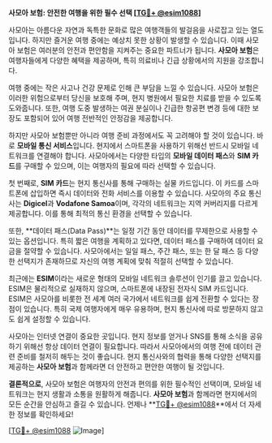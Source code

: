 **사모아 보험: 안전한 여행을 위한 필수 선택 [[TG💪+ @esim1088](https://t.me/s/esim1088)]**

사모아는 아름다운 자연과 독특한 문화로 많은 여행객들의 발걸음을 사로잡고 있는 열도입니다. 하지만 즐거운 여행 중에는 예상치 못한 상황이 발생할 수 있습니다. 이때 사모아 보험은 여러분의 안전과 편안함을 지켜주는 중요한 파트너가 됩니다. **사모아 보험**은 여행자들에게 다양한 혜택을 제공하며, 특히 의료비나 긴급 상황에서의 지원을 강조합니다.

여행 중에는 작은 사고나 건강 문제로 인해 큰 부담을 느낄 수 있습니다. 사모아 보험은 이러한 위험으로부터 당신을 보호해 주며, 현지 병원에서 필요한 치료를 받을 수 있도록 도와줍니다. 또한, 여행 도중 발생하는 여권 분실이나 긴급한 항공편 변경 등에 대한 보장도 포함되어 있어 여행 전반적인 안정감을 제공합니다.

하지만 사모아 보험뿐만 아니라 여행 준비 과정에서도 꼭 고려해야 할 것이 있습니다. 바로 **모바일 통신 서비스**입니다. 현지에서 스마트폰을 사용하기 위해선 반드시 모바일 네트워크를 연결해야 합니다. 사모아에서는 다양한 타입의 **모바일 데이터 패스**와 **SIM 카드**를 구매할 수 있으며, 이는 여행자의 필요에 따라 선택할 수 있습니다.

첫 번째로, **SIM 카드**는 현지 통신사를 통해 구매하는 실물 카드입니다. 이 카드를 스마트폰에 삽입하면 즉시 데이터와 전화 서비스를 이용할 수 있습니다. 사모아의 주요 통신사는 **Digicel**과 **Vodafone Samoa**이며, 각각의 네트워크는 지역 커버리지를 다르게 제공합니다. 이를 통해 최적의 통신 환경을 선택할 수 있습니다.

또한, **데이터 패스(Data Pass)**는 일정 기간 동안 데이터를 무제한으로 사용할 수 있는 옵션입니다. 특히 짧은 여행을 계획하고 있다면, 데이터 패스를 구매하여 데이터 요금을 절약할 수 있습니다. 사모아에서는 일일 패스, 주간 패스, 또는 한 달 패스 등 다양한 선택지가 존재하므로 자신의 여행 계획에 맞춰 적절히 선택할 수 있습니다.

최근에는 **ESIM**이라는 새로운 형태의 모바일 네트워크 솔루션이 인기를 끌고 있습니다. ESIM은 물리적으로 실재하지 않으며, 스마트폰에 내장된 전자식 SIM 카드입니다. ESIM은 사모아를 비롯한 전 세계 여러 국가에서 네트워크를 쉽게 전환할 수 있다는 장점이 있습니다. 특히 국제 여행자에게 매우 유용하며, 현지 통신사에 따로 방문하지 않고도 쉽게 설정할 수 있습니다.

사모아는 인터넷 연결이 중요한 곳입니다. 현지 정보를 얻거나 SNS를 통해 소식을 공유하기 위해선 항상 데이터 연결이 필요합니다. 따라서 사모아에서의 여행 전에 데이터 관련 준비를 철저히 해두는 것이 좋습니다. 현지 통신사와의 협력을 통해 다양한 선택지를 제공하는 **사모아 보험**과 함께라면 더 안전하고 편안한 여행이 될 것입니다.

**결론적으로**, 사모아 보험은 여행자의 안전과 편의를 위한 필수적인 선택이며, 모바일 네트워크는 현지 생활과 소통을 원활하게 해줍니다. **사모아 보험**과 함께라면 현지에서의 모든 순간을 안심하고 즐길 수 있습니다. 언제나 **[TG💪+ @esim1088](https://t.me/s/esim1088)**에서 더 자세한 정보를 확인하세요! 

[[TG💪+ @esim1088](https://t.me/s/esim1088) ![Image](https://i.postimg.cc/Y0z9fWf4/image.png)]
